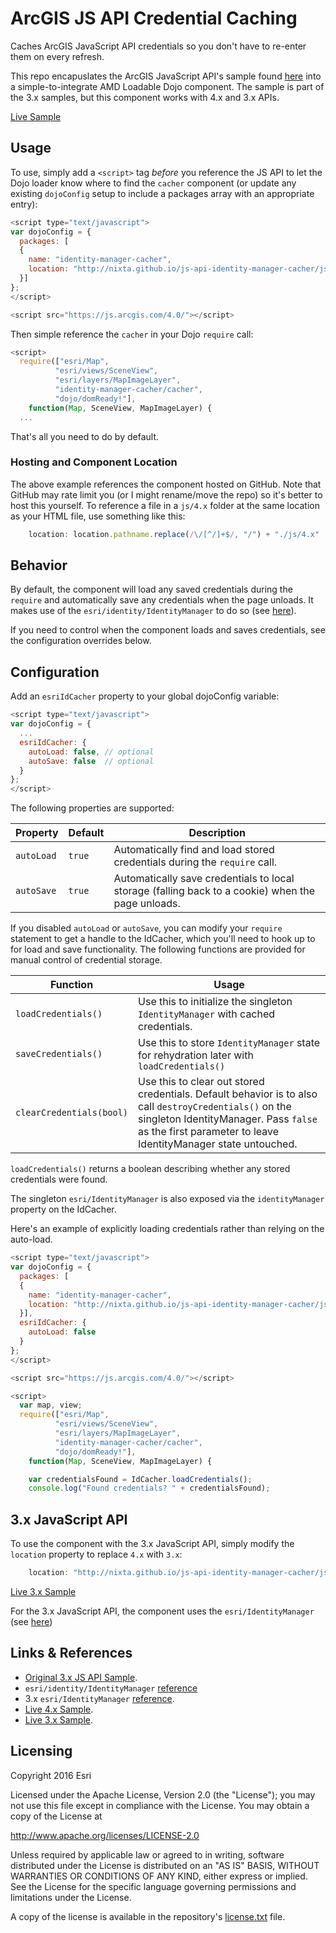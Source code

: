 # ArcGIS JS API Credential Caching

Caches ArcGIS JavaScript API credentials so you don't have to re-enter them on every refresh.

This repo encapuslates the ArcGIS JavaScript API's sample found [here](https://developers.arcgis.com/javascript/jssamples/widget_identitymanager_client_side.html) into a simple-to-integrate AMD Loadable Dojo component. The sample is part of the 3.x samples, but this component works with 4.x and 3.x APIs.

[Live Sample](http://nixta.github.io/js-api-identity-manager-cacher/samples/sample-4x.html)


## Usage
To use, simply add a `<script>` tag *before* you reference the JS API to let the Dojo loader know where to find the `cacher` component (or update any existing `dojoConfig` setup to include a packages array with an appropriate entry):

``` JavaScript
<script type="text/javascript">
var dojoConfig = {
  packages: [
  {
    name: "identity-manager-cacher",
    location: "http://nixta.github.io/js-api-identity-manager-cacher/js/4.x"
  }]
};
</script>

<script src="https://js.arcgis.com/4.0/"></script>
```

Then simple reference the `cacher` in your Dojo `require` call:

``` JavaScript
<script>
  require(["esri/Map",
          "esri/views/SceneView",
          "esri/layers/MapImageLayer",
          "identity-manager-cacher/cacher",
          "dojo/domReady!"],
    function(Map, SceneView, MapImageLayer) {
  ...
```

That's all you need to do by default.

### Hosting and Component Location
The above example references the component hosted on GitHub. Note that GitHub may rate limit you (or I might rename/move the repo) so it's better to host this yourself. To reference a file in a `js/4.x` folder at the same location as your HTML file, use something like this:

``` JavaScript
    location: location.pathname.replace(/\/[^/]+$/, "/") + "./js/4.x"
```


## Behavior
By default, the component will load any saved credentials during the `require` and automatically save any credentials when the page unloads. It makes use of the `esri/identity/IdentityManager` to do so (see [here](https://developers.arcgis.com/javascript/latest/api-reference/esri-identity-IdentityManager.html)).

If you need to control when the component loads and saves credentials, see the configuration overrides below.


## Configuration
Add an `esriIdCacher` property to your global dojoConfig variable:

```JavaScript
<script type="text/javascript">
var dojoConfig = {
  ...
  esriIdCacher: {
    autoLoad: false, // optional
    autoSave: false  // optional
  }
};
</script>
```

The following properties are supported:

| Property   | Default | Description |
| ---------- | ------- | ----------- |
| `autoLoad` | `true`  | Automatically find and load stored credentials during the `require` call. |
| `autoSave` | `true`  | Automatically save credentials to local storage (falling back to a cookie) when the page unloads. |

If you disabled `autoLoad` or `autoSave`, you can modify your `require` statement to get a handle to the IdCacher, which you'll need to hook up to for load and save functionality. The following functions are provided for manual control of credential storage.

| Function                 | Usage                                                                                    |
| ------------------------ | ---------------------------------------------------------------------------------------- |
| `loadCredentials()`      | Use this to initialize the singleton `IdentityManager` with cached credentials.          |
| `saveCredentials()`      | Use this to store `IdentityManager` state for rehydration later with `loadCredentials()` |
| `clearCredentials(bool)` | Use this to clear out stored credentials. Default behavior is to also call `destroyCredentials()` on the singleton IdentityManager. Pass `false` as the first parameter to leave IdentityManager state untouched. |

`loadCredentials()` returns a boolean describing whether any stored credentials were found.

The singleton `esri/IdentityManager` is also exposed via the `identityManager` property on the IdCacher.

Here's an example of explicitly loading credentials rather than relying on the auto-load.

```JavaScript
<script type="text/javascript">
var dojoConfig = {
  packages: [
  {
    name: "identity-manager-cacher",
    location: "http://nixta.github.io/js-api-identity-manager-cacher/js/4.x"
  }],
  esriIdCacher: {
    autoLoad: false
  }
};
</script>

<script src="https://js.arcgis.com/4.0/"></script>

<script>
  var map, view;
  require(["esri/Map",
          "esri/views/SceneView",
          "esri/layers/MapImageLayer",
          "identity-manager-cacher/cacher",
          "dojo/domReady!"],
    function(Map, SceneView, MapImageLayer) {

  	var credentialsFound = IdCacher.loadCredentials();
  	console.log("Found credentials? " + credentialsFound);
```


## 3.x JavaScript API
To use the component with the 3.x JavaScript API, simply modify the `location` property to replace `4.x` with `3.x`:

``` JavaScript
    location: "http://nixta.github.io/js-api-identity-manager-cacher/js/3.x"
```

[Live 3.x Sample](http://nixta.github.io/js-api-identity-manager-cacher/samples/sample-3x.html)

For the 3.x JavaScript API, the component uses the `esri/IdentityManager` (see [here](https://developers.arcgis.com/javascript/jsapi/identitymanager-amd.html))


## Links & References

* [Original 3.x JS API Sample](https://developers.arcgis.com/javascript/jssamples/widget_identitymanager_client_side.html).
* `esri/identity/IdentityManager` [reference](https://developers.arcgis.com/javascript/latest/api-reference/esri-identity-IdentityManager.html)
* 3.x `esri/IdentityManager` [reference](https://developers.arcgis.com/javascript/jsapi/identitymanager-amd.html).
* [Live 4.x Sample](http://nixta.github.io/js-api-identity-manager-cacher/samples/sample-4x.html).
* [Live 3.x Sample](http://nixta.github.io/js-api-identity-manager-cacher/samples/sample-3x.html).


## Licensing
Copyright 2016 Esri

Licensed under the Apache License, Version 2.0 (the "License");
you may not use this file except in compliance with the License.
You may obtain a copy of the License at

   http://www.apache.org/licenses/LICENSE-2.0

Unless required by applicable law or agreed to in writing, software
distributed under the License is distributed on an "AS IS" BASIS,
WITHOUT WARRANTIES OR CONDITIONS OF ANY KIND, either express or implied.
See the License for the specific language governing permissions and
limitations under the License.

A copy of the license is available in the repository's [license.txt]( https://raw.github.com/Esri/arcgis-runtime-samples-ios/master/license.txt) file.
